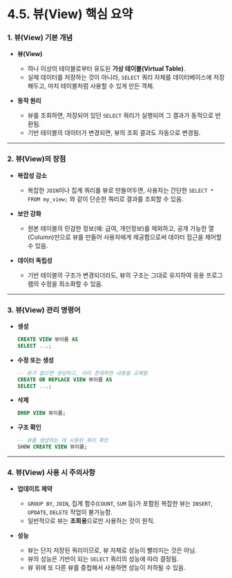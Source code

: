 # 4.5. 뷰(View) 핵심 요약

### 1. 뷰(View) 기본 개념

- **뷰(View)**
  - 하나 이상의 테이블로부터 유도된 **가상 테이블(Virtual Table)**.
  - 실제 데이터를 저장하는 것이 아니라, `SELECT` 쿼리 자체를 데이터베이스에 저장해두고, 마치 테이블처럼 사용할 수 있게 만든 객체.

- **동작 원리**
  - 뷰를 조회하면, 저장되어 있던 `SELECT` 쿼리가 실행되어 그 결과가 동적으로 반환됨.
  - 기반 테이블의 데이터가 변경되면, 뷰의 조회 결과도 자동으로 변경됨.

---

### 2. 뷰(View)의 장점

- **복잡성 감소**
  - 복잡한 `JOIN`이나 집계 쿼리를 뷰로 만들어두면, 사용자는 간단한 `SELECT * FROM my_view;` 와 같이 단순한 쿼리로 결과를 조회할 수 있음.

- **보안 강화**
  - 원본 테이블의 민감한 정보(예: 급여, 개인정보)를 제외하고, 공개 가능한 열(Column)만으로 뷰를 만들어 사용자에게 제공함으로써 데이터 접근을 제어할 수 있음.

- **데이터 독립성**
  - 기반 테이블의 구조가 변경되더라도, 뷰의 구조는 그대로 유지하여 응용 프로그램의 수정을 최소화할 수 있음.

---

### 3. 뷰(View) 관리 명령어

- **생성**
  ```sql
  CREATE VIEW 뷰이름 AS
  SELECT ...;
  ```

- **수정 또는 생성**
  ```sql
  -- 뷰가 없으면 생성하고, 이미 존재하면 내용을 교체함
  CREATE OR REPLACE VIEW 뷰이름 AS
  SELECT ...;
  ```

- **삭제**
  ```sql
  DROP VIEW 뷰이름;
  ```

- **구조 확인**
  ```sql
  -- 뷰를 생성하는 데 사용된 쿼리 확인
  SHOW CREATE VIEW 뷰이름;
  ```

---

### 4. 뷰(View) 사용 시 주의사항

- **업데이트 제약**
  - `GROUP BY`, `JOIN`, 집계 함수(`COUNT`, `SUM` 등)가 포함된 복잡한 뷰는 `INSERT`, `UPDATE`, `DELETE` 작업이 불가능함.
  - 일반적으로 뷰는 **조회용**으로만 사용하는 것이 원칙.

- **성능**
  - 뷰는 단지 저장된 쿼리이므로, 뷰 자체로 성능이 빨라지는 것은 아님.
  - 뷰의 성능은 기반이 되는 `SELECT` 쿼리의 성능에 따라 결정됨.
  - 뷰 위에 또 다른 뷰를 중첩해서 사용하면 성능이 저하될 수 있음.
